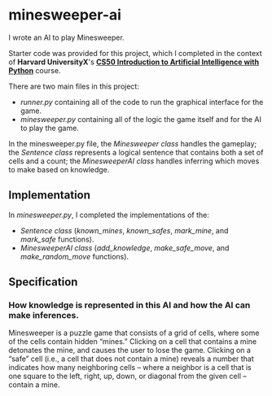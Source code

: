 # minesweeper-ai

I wrote an AI to play Minesweeper.

Starter code was provided for this project, which I completed in the context of **Harvard UniversityX**'s **[CS50 Introduction to Artificial Intelligence with Python](https://cs50.harvard.edu/ai/2020/)** course. 

There are two main files in this project: 
- *runner.py* containing all of the code to run the graphical interface for the game.
- *minesweeper.py* containing all of the logic the game itself and for the AI to play the game. 

In the minesweeper.py file, the *Minesweeper class* handles the gameplay; the *Sentence class* represents a logical sentence that contains both a set of cells and a count; the *MinesweeperAI class* handles inferring which moves to make based on knowledge.

## Implementation
In *minesweeper.py*, I completed the implementations of the:
- *Sentence class* (*known_mines*, *known_safes*, *mark_mine*, and *mark_safe* functions).
- *MinesweeperAI class* (*add_knowledge*, *make_safe_move*, and *make_random_move* functions).

## Specification
### How knowledge is represented in this AI and how the AI can make inferences.
Minesweeper is a puzzle game that consists of a grid of cells, where some of the cells contain hidden “mines.” Clicking on a cell that contains a mine detonates the mine, and causes the user to lose the game. Clicking on a “safe” cell (i.e., a cell that does not contain a mine) reveals a number that indicates how many neighboring cells – where a neighbor is a cell that is one square to the left, right, up, down, or diagonal from the given cell – contain a mine.



